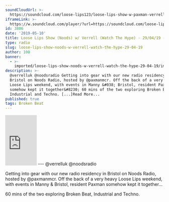 ```yaml
---
soundCloudUrl: >-
  https://soundcloud.com/loose-lips123/loose-lips-show-w-paxman-verrell-watch-the-hype
iframeLink: >-
  https://w.soundcloud.com/player/?url=https://soundcloud.com/loose-lips123/loose-lips-show-w-paxman-verrell-watch-the-hype&color=00aabb&auto_play=false&hide_related=false&show_comments=true&show_user=true&show_reposts=false
id: 3806
date: '2019-05-10'
title: Loose Lips Show (Noods) w/ Verrell (Watch The Hype) - 29/04/19 - Loose Lips
type: radio
slug: loose-lips-show-noods-w-verrell-watch-the-hype-29-04-19
author: 100
banner:
  - >-
    imported/loose-lips-show-noods-w-verrell-watch-the-hype-29-04-19/image3806.jpeg
description: >-
  @verrelluk @noodsradio Getting into gear with our new radio residency in
  Bristol on Noods Radio, hosted by @paxmanmcr. Off the back of a very heavy
  Loose Lips weekend, with events in Manny &#038; Bristol, resident Paxman
  somehow kept it together&#8230; 60 mins of the two exploring Broken Beat,
  Industrial and Techno. [...]Read More...
published: true
tags: Broken Beat
---
```

<iframe id="sc-widget" title="title" width="100" height="160" scrolling="no" frameborder="yes" allow="autoplay" src="https://w.soundcloud.com/player/?url=https://soundcloud.com/loose-lips123/loose-lips-show-w-paxman-verrell-watch-the-hype&amp;color=00aabb&amp;auto_play=false&amp;hide_related=false&amp;show_comments=true&amp;show_user=true&amp;show_reposts=false"></iframe>
---
@verrelluk @noodsradio

Getting into gear with our new radio residency in Bristol on Noods Radio, hosted by @paxmanmcr. Off the back of a very heavy Loose Lips weekend, with events in Manny & Bristol, resident Paxman somehow kept it together…

60 mins of the two exploring Broken Beat, Industrial and Techno.